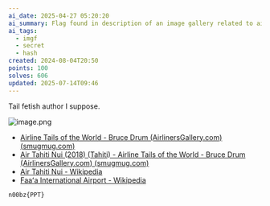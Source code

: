 ```yaml
---
ai_date: 2025-04-27 05:20:20
ai_summary: Flag found in description of an image gallery related to airline tails, hinting at a possible password or encoded message.
ai_tags:
  - imgf
  - secret
  - hash
created: 2024-08-04T20:50
points: 100
solves: 606
updated: 2025-07-14T09:46
---
```


Tail fetish author I suppose.

![image.png](https://res.cloudinary.com/kumonochisanaka/image/upload/v1722748459/2024/08/f37d75fd4c10999a44317516f846cb5d.png)

- [Airline Tails of the World - Bruce Drum (AirlinersGallery.com) (smugmug.com)](https://airlinersgallery.smugmug.com/Airline-Tails/Airline-Tails)
- [Air Tahiti Nui (2018) (Tahiti) - Airline Tails of the World - Bruce Drum (AirlinersGallery.com) (smugmug.com)](https://airlinersgallery.smugmug.com/Airline-Tails/Airline-Tails/i-WVJ232z/A)
- [Air Tahiti Nui - Wikipedia](https://en.wikipedia.org/wiki/Air_Tahiti_Nui)
- [Faaʻa International Airport - Wikipedia](https://en.wikipedia.org/wiki/Faa%CA%BBa_International_Airport)

```flag
n00bz{PPT}
```